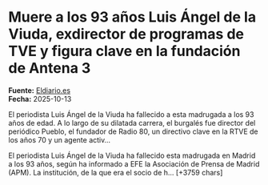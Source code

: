 # Muere a los 93 años Luis Ángel de la Viuda, exdirector de programas de TVE y figura clave en la fundación de Antena 3

**Fuente:** [Eldiario.es](https://www.eldiario.es/vertele/noticias/muere-93-anos-luis-angel-de-la-viuda-exdirector-programas-tve-figura-clave-fundacion-antena-3_1_12680002.html)  
**Fecha:** 2025-10-13

El periodista Luis Ángel de la Viuda ha fallecido a esta madrugada a los 93 años de edad. A lo largo de su dilatada carrera, el burgalés fue director del periódico Pueblo, el fundador de Radio 80, un directivo clave en la RTVE de los años 70 y un agente activ…

El periodista Luis Ángel de la Viuda ha fallecido esta madrugada en Madrid a los 93 años, según ha informado a EFE la Asociación de Prensa de Madrid (APM). La institución, de la que era el socio de h… [+3759 chars]
